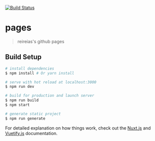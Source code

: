 [![Build Status](https://travis-ci.org/reireias/reireias.github.io.svg?branch=source)](https://travis-ci.org/reireias/reireias.github.io)
# pages

> reireias's github pages

## Build Setup

``` bash
# install dependencies
$ npm install # Or yarn install

# serve with hot reload at localhost:3000
$ npm run dev

# build for production and launch server
$ npm run build
$ npm start

# generate static project
$ npm run generate
```

For detailed explanation on how things work, check out the [Nuxt.js](https://github.com/nuxt/nuxt.js) and [Vuetify.js](https://vuetifyjs.com/) documentation.
